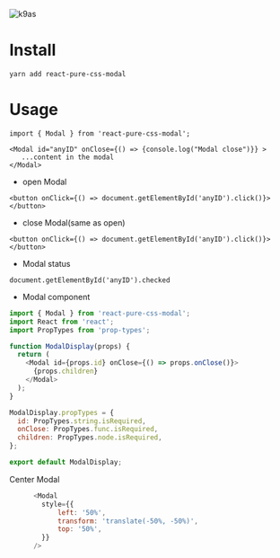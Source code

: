 ![k9as](https://user-images.githubusercontent.com/11001914/35435931-70b04be4-02c7-11e8-8446-50cb719475bc.png)



# Install

```
yarn add react-pure-css-modal
```


# Usage

```
import { Modal } from 'react-pure-css-modal';

<Modal id="anyID" onClose={() => {console.log("Modal close")}} >
   ...content in the modal
</Modal>
```


- open Modal
```
<button onClick={() => document.getElementById('anyID').click()}></button>
```

- close Modal(same as open)

```
<button onClick={() => document.getElementById('anyID').click()}></button>
```

- Modal status

```
document.getElementById('anyID').checked
```

- Modal component

```js
import { Modal } from 'react-pure-css-modal';
import React from 'react';
import PropTypes from 'prop-types';

function ModalDisplay(props) {
  return (
    <Modal id={props.id} onClose={() => props.onClose()}>
      {props.children}
    </Modal>
  );
}

ModalDisplay.propTypes = {
  id: PropTypes.string.isRequired,
  onClose: PropTypes.func.isRequired,
  children: PropTypes.node.isRequired,
};

export default ModalDisplay;
```

Center Modal

```js
      <Modal
        style={{
            left: '50%',
            transform: 'translate(-50%, -50%)',
            top: '50%',
        }}
      />  
```
